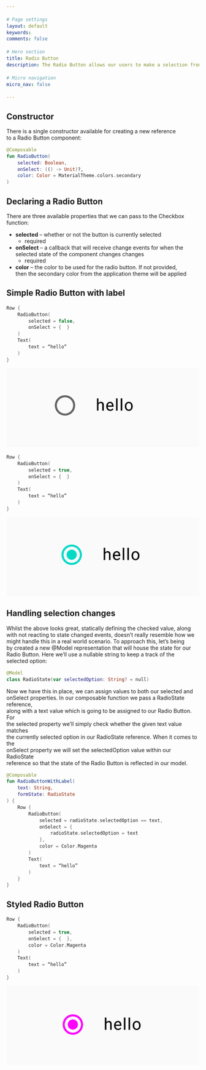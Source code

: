 ```yaml
---

# Page settings
layout: default
keywords:
comments: false

# Hero section
title: Radio Button
description: The Radio Button allows our users to make a selection from a group of available options - usually in cases where at least one of the options is required. This essentially allows the toggling between the different radio buttons that are on show, creating a sense of a required selection from a set of options. 

# Micro navigation
micro_nav: false

---
```


## Constructor

There is a single constructor available for creating a new reference  
to a Radio Button component:

```kotlin
@Composable
fun RadioButton(
    selected: Boolean,
    onSelect: (() -> Unit)?,
    color: Color = MaterialTheme.colors.secondary
)
```

## Declaring a Radio Button

There are three available properties that we can pass to the Checkbox function:

* **selected** – whether or not the button is currently selected
  * required
* **onSelect** – a callback that will receive change events for when the  
selected state of the component changes changes
  * required
* **color** – the color to be used for the radio button. If not provided,  
then the secondary color from the application theme will be applied

## Simple Radio Button with label

```kotlin
Row {
    RadioButton(
        selected = false,
        onSelect = {  }
    )
    Text(
        text = “hello”
    )
}
```

![Radio button](/academy/material/media/radiobutton.png)

```kotlin
Row {
    RadioButton(
        selected = true,
        onSelect = {  }
    )
    Text(
        text = “hello”
    )
}
```

![Selected radio button](/academy/material/media/selected_radiobutton.png)

## Handling selection changes

Whilst the above looks great, statically defining the checked value, along  
with not reacting to state changed events, doesn’t really resemble how we  
might handle this in a real world scenario. To approach this, let’s being  
by created a new @Model representation that will house the state for our  
Radio Button. Here we’ll use a nullable string to keep a track of the  
selected option:


```kotlin
@Model
class RadioState(var selectedOption: String? = null)
```

Now we have this in place, we can assign values to both our selected and  
onSelect properties. In our composable function we pass a RadioState reference,  
along with a text value which is going to be assigned to our Radio Button. For  
the selected property we’ll simply check whether the given text value matches  
the currently selected option in our RadioState reference. When it comes to the  
onSelect property we will set the selectedOption value within our RadioState  
reference so that the state of the Radio Button is reflected in our model.

```kotlin
@Composable
fun RadioButtonWithLabel(
    text: String,
    formState: RadioState
) {
    Row {
        RadioButton(
            selected = radioState.selectedOption == text,
            onSelect = { 
                radioState.selectedOption = text
            },
            color = Color.Magenta
        )
        Text(
            text = “hello”
        )
    }
}
```

## Styled Radio Button

```kotlin
Row {
    RadioButton(
        selected = true,
        onSelect = {  },
        color = Color.Magenta
    )
    Text(
        text = “hello”
    )
}
```

![Color radio button](/academy/material/media/colored_radiobutton.png)
